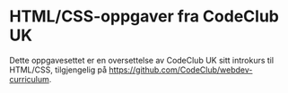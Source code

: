 HTML/CSS-oppgaver fra CodeClub UK
========

Dette oppgavesettet er en oversettelse av CodeClub UK sitt introkurs til HTML/CSS, tilgjengelig på https://github.com/CodeClub/webdev-curriculum.
